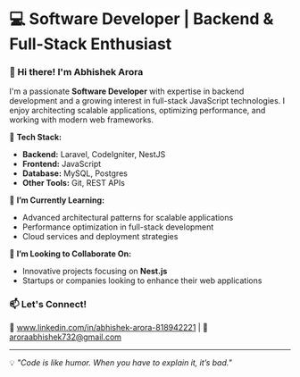 # 💻 Software Developer | Backend & Full-Stack Enthusiast  

### 👋 Hi there! I'm Abhishek Arora 

I'm a passionate **Software Developer** with expertise in backend development and a growing interest in full-stack JavaScript technologies. I enjoy architecting scalable applications, optimizing performance, and working with modern web frameworks.  

🚀 **Tech Stack:**  
- **Backend:** Laravel, CodeIgniter, NestJS  
- **Frontend:** JavaScript
- **Database:** MySQL, Postgres  
- **Other Tools:** Git, REST APIs  

🌱 **I’m Currently Learning:**  
- Advanced architectural patterns for scalable applications  
- Performance optimization in full-stack development  
- Cloud services and deployment strategies  

💞️ **I’m Looking to Collaborate On:**  
- Innovative projects focusing on **Nest.js**   
- Startups or companies looking to enhance their web applications  

### 📫 Let's Connect!  
🔗 www.linkedin.com/in/abhishek-arora-818942221 |  📧 aroraabhishek732@gmail.com  

---

💡 *"Code is like humor. When you have to explain it, it’s bad."*          
